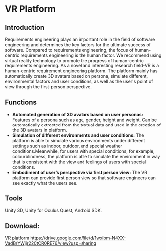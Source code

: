 # VR Platform
## Introduction
Requirements engineering plays an important role in the field of software engineering and determines the key factors for the ultimate success of software. Compared to requirements engineering, the focus of human-centric requirements engineering is the human factor. We    recommend using virtual reality technology to promote the progress of human-centric     requirements engineering. As a novel and interesting research field-VR is a human-centric requirement engineering platform. The platform mainly has automatically create 3D avatars based on persona, simulate different, environmental factors and user conditions, as well as the user's point of view through the first-person perspective.
## Functions
* **Automated generation of 3D avatars based on user personas:** Features of a persona such as age, gender, height and weight. Can be automatically extracted from the textual data and used in the creation of the 3D avatars in platform.
* **Simulation of different environments and user conditions:** The platform is able to simulate various environments under different settings such as indoor, outdoor, and special weather conditions.Meanwhile, for users with special conditions, for example, colourblindness, the platform is able to simulate the environment in way that is consistent with the view and feelings of users with special conditions.
* **Embodiment of user’s perspective via first person view:**  The  VR  platform  can provide first person  view so  that  software  engineers  can  see  exactly  what  the  users  see.
## Tools
Unity 3D, Unity for Oculus Quest, Android SDK.
## Download:
VR platform https://drive.google.com/file/d/1wxibm-N4XX-VadBrYWjjr220tCR0RE76/view?usp=sharing

